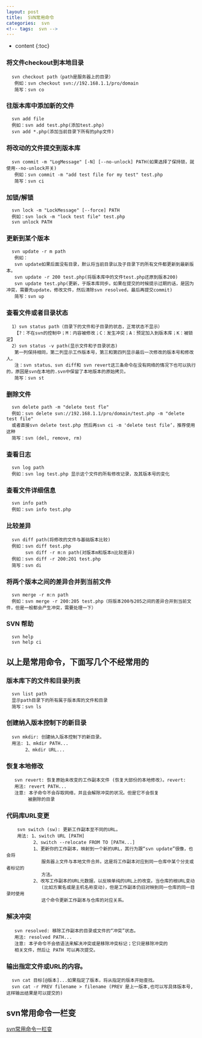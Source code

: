 ```yaml
---
layout: post
title:  SVN常用命令
categories:  svn
<!-- tags:  svn -->
---
```



* content
{:toc}


###  将文件checkout到本地目录
```
  svn checkout path（path是服务器上的目录）
   例如：svn checkout svn://192.168.1.1/pro/domain
   简写：svn co
```
###  往版本库中添加新的文件
```
  svn add file
  例如：svn add test.php(添加test.php)
  svn add *.php(添加当前目录下所有的php文件)
```
###  将改动的文件提交到版本库
```
  svn commit -m "LogMessage" [-N] [--no-unlock] PATH(如果选择了保持锁，就使用--no-unlock开关)
   例如：svn commit -m "add test file for my test" test.php
   简写：svn ci
```
###  加锁/解锁
```
  svn lock -m "LockMessage" [--force] PATH
  例如：svn lock -m "lock test file" test.php
  svn unlock PATH
```
###  更新到某个版本
```
  svn update -r m path
   例如：
   svn update如果后面没有目录，默认将当前目录以及子目录下的所有文件都更新到最新版本。
   svn update -r 200 test.php(将版本库中的文件test.php还原到版本200)
   svn update test.php(更新，于版本库同步。如果在提交的时候提示过期的话，是因为冲突，需要先update，修改文件，然后清除svn resolved，最后再提交commit)
   简写：svn up
```
###  查看文件或者目录状态
```
  1）svn status path（目录下的文件和子目录的状态，正常状态不显示）
   【?：不在svn的控制中；M：内容被修改；C：发生冲突；A：预定加入到版本库；K：被锁定】
  2）svn status -v path(显示文件和子目录状态)
   第一列保持相同，第二列显示工作版本号，第三和第四列显示最后一次修改的版本号和修改人。
   注：svn status、svn diff和 svn revert这三条命令在没有网络的情况下也可以执行的，原因是svn在本地的.svn中保留了本地版本的原始拷贝。
   简写：svn st
```
###  删除文件
```
  svn delete path -m "delete test fle"
  例如：svn delete svn://192.168.1.1/pro/domain/test.php -m "delete test file"
  或者直接svn delete test.php 然后再svn ci -m 'delete test file‘，推荐使用这种
  简写：svn (del, remove, rm)
```
###  查看日志
```
  svn log path
  例如：svn log test.php 显示这个文件的所有修改记录，及其版本号的变化
```
###  查看文件详细信息
```
  svn info path
  例如：svn info test.php
```
###  比较差异
```
  svn diff path(将修改的文件与基础版本比较)
  例如：svn diff test.php
       svn diff -r m:n path(对版本m和版本n比较差异)
  例如：svn diff -r 200:201 test.php
  简写：svn di
```
###  将两个版本之间的差异合并到当前文件
```
  svn merge -r m:n path
  例如：svn merge -r 200:205 test.php（将版本200与205之间的差异合并到当前文件，但是一般都会产生冲突，需要处理一下）
```
###  SVN 帮助
```
  svn help
  svn help ci
```

## 以上是常用命令，下面写几个不经常用的
###  版本库下的文件和目录列表
```
  svn list path
  显示path目录下的所有属于版本库的文件和目录
  简写：svn ls  
```
###  创建纳入版本控制下的新目录
```
  svn mkdir: 创建纳入版本控制下的新目录。
  用法: 1、mkdir PATH...
       2、mkdir URL...
```
###  恢复本地修改
```
   svn revert: 恢复原始未改变的工作副本文件 (恢复大部份的本地修改)。revert:
   用法: revert PATH...
   注意: 本子命令不会存取网络，并且会解除冲突的状况。但是它不会恢复
        被删除的目录
```
###  代码库URL变更
```
    svn switch (sw): 更新工作副本至不同的URL。
    用法: 1、switch URL [PATH]
          2、switch --relocate FROM TO [PATH...]
          1、更新你的工作副本，映射到一个新的URL，其行为跟“svn update”很像，也会将
             服务器上文件与本地文件合并。这是将工作副本对应到同一仓库中某个分支或者标记的
             方法。
          2、改写工作副本的URL元数据，以反映单纯的URL上的改变。当仓库的根URL变动
             (比如方案名或是主机名称变动)，但是工作副本仍旧对映到同一仓库的同一目录时使用
             这个命令更新工作副本与仓库的对应关系。
```
###  解决冲突
```
   svn resolved: 移除工作副本的目录或文件的“冲突”状态。
   用法: resolved PATH...
   注意: 本子命令不会依语法来解决冲突或是移除冲突标记；它只是移除冲突的
   相关文件，然后让 PATH 可以再次提交。
```
###  输出指定文件或URL的内容。
```
  svn cat 目标[@版本]...如果指定了版本，将从指定的版本开始查找。
  svn cat -r PREV filename > filename (PREV 是上一版本,也可以写具体版本号,这样输出结果是可以提交的)
  ```
## svn常用命令一栏变
[svn常用命令一栏变](http://blog.sina.com.cn/s/blog_567e650201012jmq.html)
